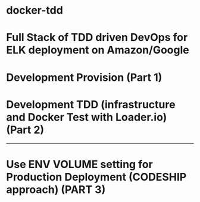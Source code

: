 # docker-tdd

# Full Stack of TDD driven DevOps for ELK deployment on Amazon/Google

# Development Provision (Part 1)

# Development TDD (infrastructure and Docker Test with Loader.io) (Part 2)

--------

# Use ENV VOLUME setting for Production Deployment (CODESHIP approach) (PART 3)


